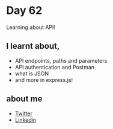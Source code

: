 # Day 62

Learning about API!


## I learnt about,

 - API endpoints, paths and parameters
 - API authentication and Postman
 - what is JSON
 - and more in express.js!

## about me

 - [Twitter](https://twitter.com/karan_chandekar)
 - [Linkedin](https://www.linkedin.com/in/karan-chandekar-a87263219/)

